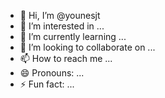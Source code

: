 - 👋 Hi, I’m @younesjt
- 👀 I’m interested in ...
- 🌱 I’m currently learning ...
- 💞️ I’m looking to collaborate on ...
- 📫 How to reach me ...
- 😄 Pronouns: ...
- ⚡ Fun fact: ...

<!---
younesjt/younesjt is a ✨ special ✨ repository because its `README.md` (this file) appears on your GitHub profile.
You can click the Preview link to take a look at your changes.
--->
